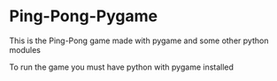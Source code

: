 # Ping-Pong-Pygame

This is the Ping-Pong game made with pygame and some other python modules

To run the game you must have python with pygame installed
